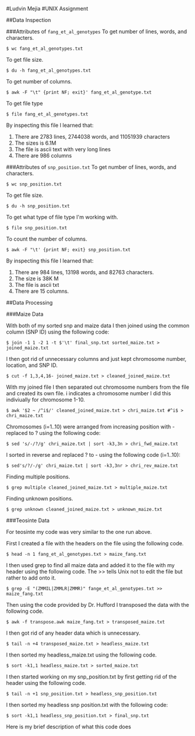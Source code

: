 #Ludvin Mejia
#UNIX Assignment

##Data Inspection

###Attributes of `fang_et_al_genotypes`
To get number of lines, words, and characters. 

```
$ wc fang_et_al_genotypes.txt
```
To get file size.

```
$ du -h fang_et_al_genotypes.txt
```

To get number of columns.

```
$ awk -F "\t" {print NF; exit}' fang_et_al_genotype.txt
```
To get file type

```
$ file fang_et_al_genotypes.txt
```






By inspecting this file I learned that:

1. There are 2783 lines, 2744038 words, and 11051939 characters
2. The sizes is 6.1M
3. The file is ascii text with very long lines
4. There are 986 columns


###Attributes of `snp_position.txt`
To get number of lines, words, and characters. 

```
$ wc snp_position.txt 
```

To get file size.

```
$ du -h snp_position.txt
```

To get what type of file type I'm working with.

```
$ file snp_position.txt
```
To count the number of columns.

```
$ awk -F "\t' {print NF; exit} snp_position.txt
```

By inspecting this file I learned that:

1. There are 984 lines, 13198 words, and 82763 characters.
2. The size is 38K M
3. The file is ascii txt
4. There are 15 columns.


##Data Processing

###Maize Data


With both of my sorted snp and maize data I then joined using the common column (SNP ID) using the following code:

```
$ join -1 1 -2 1 -t $'\t' final_snp.txt sorted_maize.txt > joined_maize.txt
```

I then got rid of unnecessary columns and just kept chromosome number, location, and SNP ID.

```
$ cut -f 1,3,4,16- joined_maize.txt > cleaned_joined_maize.txt
```
With my joined file I then separated out chromosome numbers from the file and created its own file. i indicates a chromosome number I did this indiviually for chromosome 1-10.

```
$ awk '$2 ~ /^i$/' cleaned_joined_maize.txt > chri_maize.txt #^i$ > chri_maize.txt
```

Chromosomes (i=1..10) were arranged from increasing position with - replaced to ? using the following code:

```
$ sed 's/-/?/g' chri_maize.txt | sort -k3,3n > chri_fwd_maize.txt
```

I sorted in reverse and replaced ? to - using the following code (i=1..10):

```
$ sed's/?/-/g' chri_maize.txt | sort -k3,3nr > chri_rev_maize.txt
```

Finding multiple positions.
``` 
$ grep multiple cleaned_joined_maize.txt > multiple_maize.txt
```

Finding unknown positions.


```
$ grep unknown cleaned_joined_maize.txt > unknown_maize.txt
```



###Teosinte Data

For teosinte my code was very similar to the one run above.



First I created a file with the headers on the file using the following code.

```
$ head -n 1 fang_et_al_genotypes.txt > maize_fang.txt
```

I then used grep to find all maize data and added it to the file with my header using the following code. The >> tells Unix not to edit the file but rather to add onto it.

```
$ grep -E "(ZMMIL|ZMMLR|ZMMR)" fange_et_al_genotypes.txt >> maize_fang.txt
```

Then using the code provided by Dr. Hufford I transposed the data with the following code.

```
$ awk -f transpose.awk maize_fang.txt > transposed_maize.txt
```

I then got rid of any header data which is unnecessary.

```
$ tail -n +4 transposed_maize.txt > headless_maize.txt
```
I then sorted my headless_maize.txt using the following code.

```
$ sort -k1,1 headless_maize.txt > sorted_maize.txt
```

I then started working on my snp_position.txt by first getting rid of the header using the following code.

```
$ tail -n +1 snp_position.txt > headless_snp_position.txt
```

I then sorted my 
headless snp position.txt with the following code:

```
$ sort -k1,1 headless_snp_position.txt > final_snp.txt
```


Here is my brief description of what this code does
